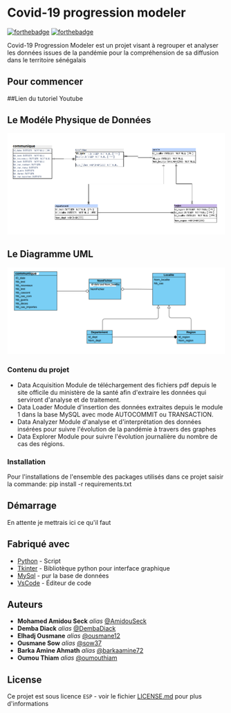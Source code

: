 # Covid-19 progression modeler

[![forthebadge](http://forthebadge.com/images/badges/built-with-love.svg)](http://forthebadge.com)  [![forthebadge](http://forthebadge.com/images/badges/powered-by-electricity.svg)](http://forthebadge.com)

Covid-19 Progression Modeler est un projet visant à regrouper et analyser les données issues de la pandémie pour la compréhension de sa diffusion dans le territoire sénégalais

## Pour commencer
##Lien du tutoriel Youtube



## Le Modéle Physique de Données
![alt text](https://github.com/AmidouSeck/Covid-19-Project/blob/dec813d478c0fb1beacdbf2080aa48b389e7508a/mpd.PNG?raw=true)

## Le Diagramme UML
![alt text](https://github.com/AmidouSeck/Covid-19-Project/blob/dec813d478c0fb1beacdbf2080aa48b389e7508a/diagramme_uml.PNG?raw=true)

### Contenu du projet


- Data Acquisition
  Module de téléchargement des fichiers pdf depuis le site officile du ministère de la santé afin d'extraire les données qui serviront d'analyse et de traitement.
- Data Loader
  Module d'insertion des données extraites depuis le module 1 dans la base MySQL avec mode AUTOCOMMIT ou TRANSACTION.
- Data Analyzer
Module d'analyse et d'interprétation des données insérées pour suivre l'évolution de la pandémie à travers des graphes
- Data Explorer
  Module pour suivre l'évolution journalière du nombre de cas des régions.

### Installation

Pour l'installations de l'ensemble des packages utilisés dans ce projet saisir la commande:
pip install -r requirements.txt

## Démarrage

En attente je mettrais ici ce qu'il faut

## Fabriqué avec

* [Python](https://www.python.org/) - Script
* [Tkinter](https://docs.python.org/3/library/tkinter.html) - Bibliotèque python pour interface graphique
* [MySql](https://www.mysql.com/fr/) - pur la base de données
* [VsCode](https://code.visualstudio.com/) - Éditeur de code


## Auteurs

* **Mohamed Amidou Seck** _alias_ [@AmidouSeck](https://github.com/AmidouSeck)
* **Demba Diack** _alias_ [@DembaDiack](https://github.com/DembaDiack)
* **Elhadj Ousmane** _alias_ [@ousmane12](https://github.com/ousmane12)
* **Ousmane Sow** _alias_ [@sow37](https://github.com/sow37)
* **Barka Amine Ahmath** _alias_ [@barkaamine72](https://github.com/barkaamine72)
* **Oumou Thiam** _alias_ [@oumouthiam](https://github.com/oumouthiam)

## License

Ce projet est sous licence ``ESP`` - voir le fichier [LICENSE.md](LICENSE.md) pour plus d'informations

